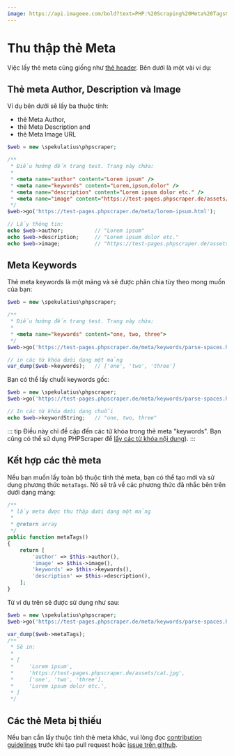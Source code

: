 ```yaml
---
image: https://api.imageee.com/bold?text=PHP:%20Scraping%20Meta%20Tags&bg_image=https://images.unsplash.com/photo-1542762933-ab3502717ce7
---
```


# Thu thập thẻ Meta

Việc lấy thẻ meta cũng giống như [thẻ header](/vi/examples/scrape-header-tags.html). Bên dưới là một vài ví dụ:

## Thẻ meta Author, Description và Image

Ví dụ bên dưới sẽ lấy ba thuộc tính:

- thẻ Meta Author,
- thẻ Meta Description and
- thẻ Meta Image URL

```php
$web = new \spekulatius\phpscraper;

/**
 * Điều hướng đến trang test. Trang này chứa:
 *
 * <meta name="author" content="Lorem ipsum" />
 * <meta name="keywords" content="Lorem,ipsum,dolor" />
 * <meta name="description" content="Lorem ipsum dolor etc." />
 * <meta name="image" content="https://test-pages.phpscraper.de/assets/cat.jpg" />
 */
$web->go('https://test-pages.phpscraper.de/meta/lorem-ipsum.html');

// Lấy thông tin:
echo $web->author;          // "Lorem ipsum"
echo $web->description;     // "Lorem ipsum dolor etc."
echo $web->image;           // "https://test-pages.phpscraper.de/assets/cat.jpg"
```

## Meta Keywords

Thẻ meta keywords là một mảng và sẽ được phân chia tùy theo mong muốn của bạn:

```php
$web = new \spekulatius\phpscraper;

/**
 * Điều hướng đến trang test. Trang này chứa:
 *
 * <meta name="keywords" content="one, two, three">
 */
$web->go('https://test-pages.phpscraper.de/meta/keywords/parse-spaces.html');

// in các từ khóa dưới dạng một mảng
var_dump($web->keywords);   // ['one', 'two', 'three']
```

Bạn có thể lấy chuỗi keywords gốc:

```php
$web = new \spekulatius\phpscraper;
$web->go('https://test-pages.phpscraper.de/meta/keywords/parse-spaces.html');

// In các từ khóa dưới dạng chuỗi
echo $web->keywordString;   // "one, two, three"
```

::: tip
Điều này chỉ đề cập đến các từ khóa trong thẻ meta "keywords". Bạn cũng có thể sử dụng PHPScraper để [lấy các từ khóa nội dung](/vi/examples/extract-keywords.html)).
:::

## Kết hợp các thẻ meta

Nếu bạn muốn lấy toàn bộ thuộc tính thẻ meta, bạn có thể tạo mới và sử dụng phương thức `metaTags`. Nó sẽ trả về các phương thức đã nhắc bên trên dưới dạng mảng:

```php
/**
 * lấy meta được thu thập dưới dạng một mảng
 *
 * @return array
 */
public function metaTags()
{
    return [
        'author' => $this->author(),
        'image' => $this->image(),
        'keywords' => $this->keywords(),
        'description' => $this->description(),
    ];
}
```

Từ ví dụ trên sẽ được sử dụng như sau:

```php
$web = new \spekulatius\phpscraper;
$web->go('https://test-pages.phpscraper.de/meta/keywords/parse-spaces.html');

var_dump($web->metaTags);
/**
 * Sẽ in:
 *
 * [
 *     'Lorem ipsum',
 *     'https://test-pages.phpscraper.de/assets/cat.jpg',
 *     ['one', 'two', 'three'],
 *     'Lorem ipsum dolor etc.',
 * ]
 */
```

## Các thẻ Meta bị thiếu

Nếu bạn cần lấy thuộc tính thẻ meta khác, vui lòng đọc [contribution guidelines](/vi/contributing.html) trước khi tạo pull request hoặc [issue trên github](https://github.com/spekulatius/phpscraper/issues).
